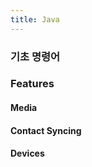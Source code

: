 ```yaml
---
title: Java
---
```



### 기초 명령어


### Features


#### Media


#### Contact Syncing


#### Devices

